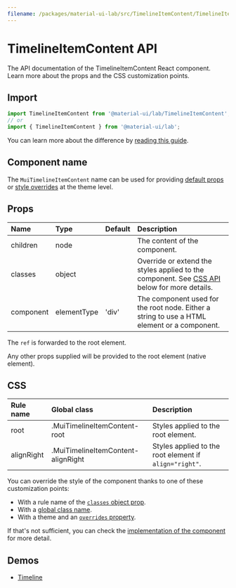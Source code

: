 ```yaml
---
filename: /packages/material-ui-lab/src/TimelineItemContent/TimelineItemContent.js
---
```


<!--- This documentation is automatically generated, do not try to edit it. -->

# TimelineItemContent API

<p class="description">The API documentation of the TimelineItemContent React component. Learn more about the props and the CSS customization points.</p>

## Import

```js
import TimelineItemContent from '@material-ui/lab/TimelineItemContent';
// or
import { TimelineItemContent } from '@material-ui/lab';
```

You can learn more about the difference by [reading this guide](/guides/minimizing-bundle-size/).



## Component name

The `MuiTimelineItemContent` name can be used for providing [default props](/customization/globals/#default-props) or [style overrides](/customization/globals/#css) at the theme level.

## Props

| Name | Type | Default | Description |
|:-----|:-----|:--------|:------------|
| <span class="prop-name">children</span> | <span class="prop-type">node</span> |  | The content of the component. |
| <span class="prop-name">classes</span> | <span class="prop-type">object</span> |  | Override or extend the styles applied to the component. See [CSS API](#css) below for more details. |
| <span class="prop-name">component</span> | <span class="prop-type">elementType</span> | <span class="prop-default">'div'</span> | The component used for the root node. Either a string to use a HTML element or a component. |

The `ref` is forwarded to the root element.

Any other props supplied will be provided to the root element (native element).

## CSS

| Rule name | Global class | Description |
|:-----|:-------------|:------------|
| <span class="prop-name">root</span> | <span class="prop-name">.MuiTimelineItemContent-root</span> | Styles applied to the root element.
| <span class="prop-name">alignRight</span> | <span class="prop-name">.MuiTimelineItemContent-alignRight</span> | Styles applied to the root element if `align="right"`.

You can override the style of the component thanks to one of these customization points:

- With a rule name of the [`classes` object prop](/customization/components/#overriding-styles-with-classes).
- With a [global class name](/customization/components/#overriding-styles-with-global-class-names).
- With a theme and an [`overrides` property](/customization/globals/#css).

If that's not sufficient, you can check the [implementation of the component](https://github.com/mui-org/material-ui/blob/master/packages/material-ui-lab/src/TimelineItemContent/TimelineItemContent.js) for more detail.

## Demos

- [Timeline](/components/timeline/)

